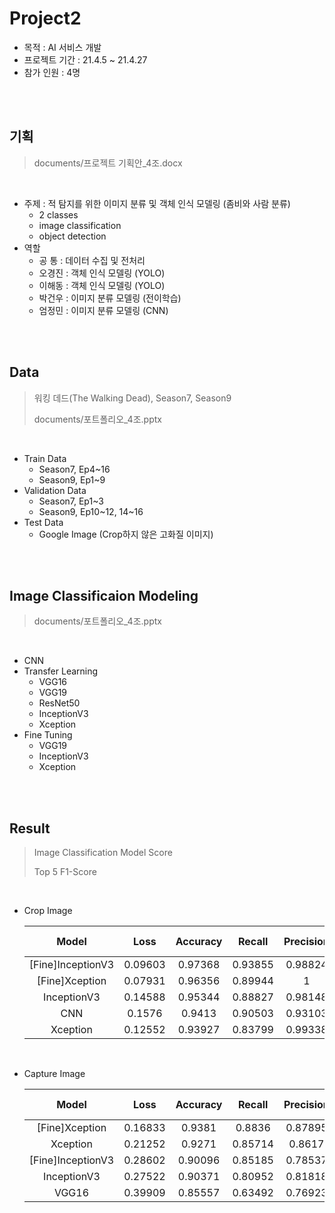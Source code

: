 # Project2

- 목적 : AI 서비스 개발
- 프로젝트 기간 : 21.4.5 ~ 21.4.27
- 참가 인원 : 4명

<br/>

<br/>

## 기획

> documents/프로젝트 기획안_4조.docx

<br/>

- 주제 : 적 탐지를 위한 이미지 분류 및 객체 인식 모델링 (좀비와 사람 분류)
  - 2 classes
  - image classification
  - object detection
- 역할 
  - 공    통 : 데이터 수집 및 전처리
  - 오경진 : 객체 인식 모델링 (YOLO)
  - 이해동 : 객체 인식 모델링 (YOLO)
  - 박건우 : 이미지 분류 모델링 (전이학습)
  - 엄정민 : 이미지 분류 모델링 (CNN)

<br/>

<br/>

## Data

> 워킹 데드(The Walking Dead), Season7, Season9
>
> documents/포트폴리오_4조.pptx

<br/>

* Train Data
  * Season7, Ep4~16
  * Season9, Ep1~9
* Validation Data
  * Season7, Ep1~3
  * Season9, Ep10~12, 14~16
* Test Data
  * Google Image (Crop하지 않은 고화질 이미지)

<br/>

<br/>

## Image Classificaion Modeling

> documents/포트폴리오_4조.pptx

<br/>

* CNN
* Transfer Learning
  * VGG16
  * VGG19
  * ResNet50
  * InceptionV3
  * Xception
* Fine Tuning
  * VGG19
  * InceptionV3
  * Xception

<br/>

<br/>

## Result

> Image Classification Model Score
>
> Top 5 F1-Score

<br/>

* Crop Image

  |       Model       |  Loss   | Accuracy | Recall  | Precision | F1-Score |
  | :---------------: | :-----: | :------: | :-----: | :-------: | :------: |
  | [Fine]InceptionV3 | 0.09603 | 0.97368  | 0.93855 |  0.98824  | 0.96275  |
  |  [Fine]Xception   | 0.07931 | 0.96356  | 0.89944 |     1     | 0.94706  |
  |    InceptionV3    | 0.14588 | 0.95344  | 0.88827 |  0.98148  | 0.93255  |
  |        CNN        | 0.1576  |  0.9413  | 0.90503 |  0.93103  | 0.91785  |
  |     Xception      | 0.12552 | 0.93927  | 0.83799 |  0.99338  | 0.90909  |

<br/>

* Capture Image

  |       Model       |  Loss   | Accuracy | Recall  | Precision | F1-Score |
  | :---------------: | :-----: | :------: | :-----: | :-------: | :------: |
  |  [Fine]Xception   | 0.16833 |  0.9381  | 0.8836  |  0.87895  | 0.88127  |
  |     Xception      | 0.21252 |  0.9271  | 0.85714 |  0.8617   | 0.85942  |
  | [Fine]InceptionV3 | 0.28602 | 0.90096  | 0.85185 |  0.78537  | 0.81726  |
  |    InceptionV3    | 0.27522 | 0.90371  | 0.80952 |  0.81818  | 0.81383  |
  |       VGG16       | 0.39909 | 0.85557  | 0.63492 |  0.76923  | 0.69565  |

<br/>

